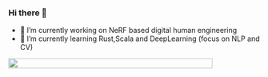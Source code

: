 ### Hi there 👋

- 🔭 I’m currently working on NeRF based digital human engineering
- 🌱 I’m currently learning Rust,Scala and DeepLearning (focus on NLP and CV)




<!--
**yimlu/yimlu** is a ✨ _special_ ✨ repository because its `README.md` (this file) appears on your GitHub profile.

Here are some ideas to get you started:

- 🔭 I’m currently working on ...
- 🌱 I’m currently learning ...
- 👯 I’m looking to collaborate on ...
- 🤔 I’m looking for help with ...
- 💬 Ask me about ...
- 📫 How to reach me: ...
- 😄 Pronouns: ...
- ⚡ Fun fact: ...
-->

<p style="display:flex">
    <img src="https://github.gorpeln.eu.org/api/top-langs/?username=yimlu&layout=donut&theme=dark&count_private=true" width="90%">
</p>
